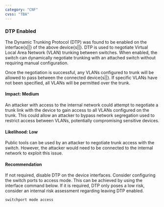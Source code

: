 ```yaml
---
category: "CNF"
cvss: "TBA"
---
```

### DTP Enabled
The Dynamic Trunking Protocol (DTP) was found to be enabled on the interface{s||} of the above device{s||}. DTP is used to negotiate Virtual Local Area Network (VLAN) trunking between switches. When enabled, the switch can dynamically negotiate trunking with an attached switch without requiring manual configuration.

Once the negotiation is successful, any VLANs configured to trunk will be allowed to pass between the connected device{s||}. If specific VLANs have not been specified, all VLANs will be permitted over the trunk.
#### Impact: Medium
An attacker with access to the internal network could attempt to negotiate a trunk link with the device to gain access to all VLANs configured on the trunk. This could allow an attacker to bypass network segregation used to restrict access between VLANs, potentially compromising sensitive devices.
#### Likelihood: Low
Public tools can be used by an attacker to negotiate trunk access with the switch. However, the attacker would need to be connected to the internal network to exploit this issue.
#### Recommendation
If not required, disable DTP on the device interfaces. Consider configuring the switch ports to access mode. This can be achieved by using the interface command below. If it is required, DTP only poses a low risk, consider an internal risk assessment regarding leaving DTP enabled.

```
switchport mode access
```
